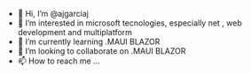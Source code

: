 - 👋 Hi, I’m @ajgarciaj
- 👀 I’m interested in microsoft tecnologies, especially net , web development and multiplatform
- 🌱 I’m currently learning .MAUI BLAZOR
- 💞️ I’m looking to collaborate on .MAUI BLAZOR
- 📫 How to reach me ...

<!---
ajgarciaj/ajgarciaj is a ✨ special ✨ repository because its `README.md` (this file) appears on your GitHub profile.
You can click the Preview link to take a look at your changes.
--->
